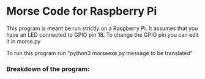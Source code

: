 # Morse Code for Raspberry Pi

This program is meant be run strictly on a Raspberry Pi. It assumes that you have an LED connected to GPIO pin 18. To change the GPIO pin you can edit it in morse.py

To run this program run "python3 morseexe.py message to be translated"

### Breakdown of the program:
